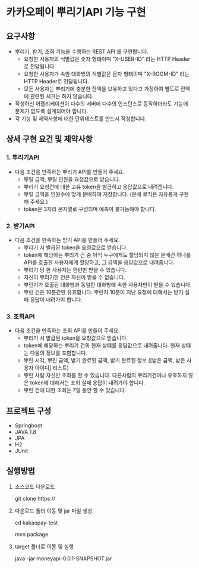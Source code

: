 # 카카오페이 뿌리기API 기능 구현

## 요구사항
- 뿌리기, 받기, 조회 기능을 수행하는 REST API 를 구현합니다.
	- 요청한 사용자의 식별값은 숫자 형태이며 "X-USER-ID" 라는 HTTP Header로 전달됩니다.
	- 요청한 사용자가 속한 대화방의 식별값은 문자 형태이며 "X-ROOM-ID" 라는 HTTP Header로 전달됩니다.
	- 모든 사용자는 뿌리기에 충분한 잔액을 보유하고 있다고 가정하여 별도로 잔액에 관련된 체크는 하지 않습니다.
- 작성하신 어플리케이션이 다수의 서버에 다수의 인스턴스로 동작하더라도 기능에 문제가 없도록 설계되어야 합니다.
- 각 기능 및 제약사항에 대한 단위테스트를 반드시 작성합니다.

## 상세 구현 요건 및 제약사항
### 1. 뿌리기API
- 다음 조건을 만족하는 뿌리기 API를 만들어 주세요.
	- 뿌릴 금액, 뿌릴 인원을 요청값으로 받습니다.
	- 뿌리기 요청건에 대한 고유 token을 발급하고 응답값으로 내려줍니다.
	- 뿌릴 금액을 인원수에 맞게 분배하여 저장합니다. (분배 로직은 자유롭게 구현해 주세요.)
	- token은 3자리 문자열로 구성되며 예측이 불가능해야 합니다.

### 2. 받기API
- 다음 조건을 만족하는 받기 API를 만들어 주세요.
	- 뿌리기 시 발급된 token을 요청값으로 받습니다.
	- token에 해당하는 뿌리기 건 중 아직 누구에게도 할당되지 않은 분배건 하나를 API를 호출한 사용자에게 할당하고, 그 금액을 응답값으로 내려줍니다.
	- 뿌리기 당 한 사용자는 한번만 받을 수 있습니다.
	- 자신이 뿌리기한 건은 자신이 받을 수 없습니다.
	- 뿌린기가 호출된 대화방과 동일한 대화방에 속한 사용자만이 받을 수 있습니다.
	- 뿌린 건은 10분간만 유효합니다. 뿌린지 10분이 지난 요청에 대해서는 받기 실패 응답이 내려가야 합니다.
	
### 3. 조회API
- 다음 조건을 만족하는 조회 API를 만들어 주세요.
	- 뿌리기 시 발급된 token을 요청값으로 받습니다.
	- token에 해당하는 뿌리기 건의 현재 상태를 응답값으로 내려줍니다. 현재 상태는 다음의 정보를 포함합니다.
	- 뿌린 시각, 뿌린 금액, 받기 완료된 금액, 받기 완료된 정보 ([받은 금액, 받은 사용자 아이디] 리스트)
	- 뿌린 사람 자신만 조회를 할 수 있습니다. 다른사람의 뿌리기건이나 유효하지 않은 token에 대해서는 조회 실패 응답이 내려가야 합니다.
	- 뿌린 건에 대한 조회는 7일 동안 할 수 있습니다.
	
	
## 프로젝트 구성
- Springboot
- JAVA 1.8
- JPA
- H2
- JUnit


## 실행방법
1. 소스코드 다운로드

    git clone https://

	
2. 다운로드 폴더 이동 및 jar 파일 생성

    cd kakaopay-test


    mvn package

	
3. target 폴더로 이동 및 실행

    java -jar moneyapi-0.0.1-SNAPSHOT.jar
	

